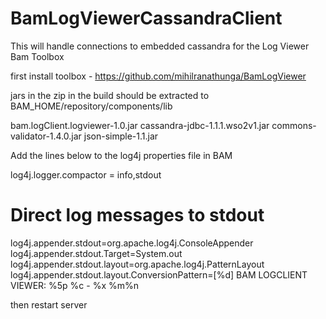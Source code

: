 BamLogViewerCassandraClient
===========================

This will handle connections to embedded cassandra for the Log Viewer Bam Toolbox

first install toolbox - https://github.com/mihilranathunga/BamLogViewer


jars in the zip in the build should be extracted to BAM_HOME/repository/components/lib

bam.logClient.logviewer-1.0.jar
cassandra-jdbc-1.1.1.wso2v1.jar
commons-validator-1.4.0.jar
json-simple-1.1.jar

Add the lines below to the log4j properties file in BAM

log4j.logger.compactor = info,stdout

# Direct log messages to stdout
log4j.appender.stdout=org.apache.log4j.ConsoleAppender
log4j.appender.stdout.Target=System.out
log4j.appender.stdout.layout=org.apache.log4j.PatternLayout
log4j.appender.stdout.layout.ConversionPattern=[%d] BAM LOGCLIENT VIEWER: %5p %c - %x %m%n

then restart server

